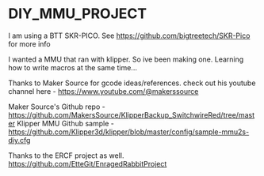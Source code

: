 # DIY_MMU_PROJECT

I am using a BTT SKR-PICO. See https://github.com/bigtreetech/SKR-Pico for more info

I wanted a MMU that ran with klipper. So ive been making one. Learning how to write macros at the same time... 

Thanks to Maker Source for gcode ideas/references. check out his youtube channel here - https://www.youtube.com/@makerssource

Maker Source's Github repo - https://github.com/MakersSource/KlipperBackup_SwitchwireRed/tree/master
Klipper MMU Github sample - https://github.com/Klipper3d/klipper/blob/master/config/sample-mmu2s-diy.cfg

Thanks to the ERCF project as well. https://github.com/EtteGit/EnragedRabbitProject

